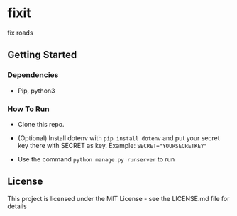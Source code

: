 # fixit

fix roads

## Getting Started

### Dependencies

- Pip, python3

### How To Run

- Clone this repo.

- (Optional) Install dotenv with `pip install dotenv` and put your secret key there with SECRET as key. Example: `SECRET="YOURSECRETKEY"`

- Use the command `python manage.py runserver` to run

## License

This project is licensed under the MIT License - see the LICENSE.md file for details
